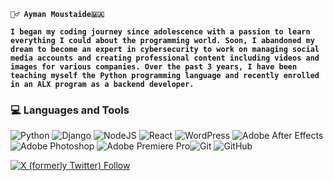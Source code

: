 **`🏄‍♂ Ayman Moustaide🇲🇦`**

**`I began my coding journey since adolescence with a passion to learn everything I could about the programming world. Soon, I abandoned my dream to become an expert in cybersecurity to work on managing social media accounts and creating professional content including videos and images for various companies. Over the past 3 years, I have been teaching myself the Python programming language and recently enrolled in an ALX program as a backend developer.
`**

### 💻 Languages and Tools

![Python](https://img.shields.io/badge/python-3670A0?style=for-the-badge&logo=python&logoColor=ffdd54) ![Django](https://img.shields.io/badge/django-%23092E20.svg?style=for-the-badge&logo=django&logoColor=white) ![NodeJS](https://img.shields.io/badge/node.js-6DA55F?style=for-the-badge&logo=node.js&logoColor=white) ![React](https://img.shields.io/badge/react-%2320232a.svg?style=for-the-badge&logo=react&logoColor=%2361DAFB) ![WordPress](https://img.shields.io/badge/WordPress-%23117AC9.svg?style=for-the-badge&logo=WordPress&logoColor=white) ![Adobe After Effects](https://img.shields.io/badge/Adobe%20After%20Effects-9999FF.svg?style=for-the-badge&logo=Adobe%20After%20Effects&logoColor=white) ![Adobe Photoshop](https://img.shields.io/badge/adobe%20photoshop-%2331A8FF.svg?style=for-the-badge&logo=adobe%20photoshop&logoColor=white) ![Adobe Premiere Pro](https://img.shields.io/badge/Adobe%20Premiere%20Pro-9999FF.svg?style=for-the-badge&logo=Adobe%20Premiere%20Pro&logoColor=white)![Git](https://img.shields.io/badge/git-%23F05033.svg?style=for-the-badge&logo=git&logoColor=white) ![GitHub](https://img.shields.io/badge/github-%23121011.svg?style=for-the-badge&logo=github&logoColor=white)

<a href="https://twitter.com/MoustaideAyman" target="_blank" rel="noopener noreferrer">
    <img alt="X (formerly Twitter) Follow" src="https://img.shields.io/twitter/follow/MoustaideAyman">
</a>
